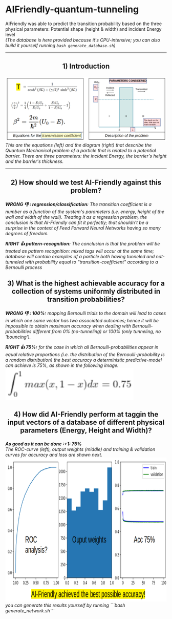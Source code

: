 # AIFriendly-quantum-tunneling
AIFriendly was able to predict the transition probability based on the three physical parameters: Potential shape (height & width) and incident Energy level<br>
<i>(The database is here provided because it's CPU-intensive; you can also build it yourself running ```bash generate_database.sh```)</i>

---

<h2><p align=center><b>1) Introduction</b></p></h2>
<img src="static/introduction.png"><br>
<i>This are the equations (left) and the diagram (right) that describe the Quantum Mechanical problem of a particle that is related to a potential barrier. There are three parameters: the incident Energy, the barrier's height and the barrier's thickness.</i><br>

---

<h2><p align=center><b>2) How should we test AI-Friendly against this problem?</b></p></h2>

<i><b>WRONG :-1: : regression/classification:</b> The transition coefficient is a number as a function of the system's parameters (i.e. energy, height of the wall and width of the wall). Treating it as a regression problem, the conclusion is that AI-Friendly can fit it perfectly; that shouldn't be a surprise in the context of Feed Forward Neural Networks having so many degrees of freedom.
<br>

<b>RIGHT :+1: pattern-recognition:</b> The conclusion is that the problem will be treated as pattern recognition: mixed tags will occur at the same time; database will contain examples of a particle both having tunneled and not-tunneled with probability equal to "transition-coefficient" according to a Bernoulli process</b></i>
<br> 

<h2><p align=center><b>3) What is the highest achievable accuracy for a collection of systems uniformly distributed in transition probabilities?</b></p></h2>

<i><b>WRONG :-1: : 100%:</b> mapping Bernoulli trials to the domain will lead to cases in which one same vector has two associated outcomes; hence it will be impossible to obtain maximum accuracy when dealing with Bernoulli-probabilities different from 0% (no-tunneling) or 100% (only tunneling, no 'bouncing').
<br>

<b>RIGHT :+1: 75%:</b> for the case in which all Bernoulli-probabilities appear in equal relative proportions (i.e. the distribution of the Bernoulli-probability is a random distribution) the best accuracy a deterministic predictive-model can achieve is 75%, as shown in the following image:</b></i>
<br> 
<img src="static/math.png" width="400" height="100">

<h2><p align=center><b>4) How did AI-Friendly perform at taggin the input vectors of a database of different physical parameters (Energy, Height and Width)? </b></p></h2>
<i><b>As good as it can be done :+1: 75%</b> <br>
The ROC-curve (left), output weights (middle) and training & validation curves for accuracy and loss are shown next.
<br></i>
<img src="static/results.png" width="800" height="450">
<i>you can generate this results yourself by running ```bash generate_network.sh```</i>

